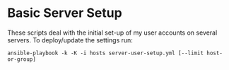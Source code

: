 Basic Server Setup
==================

These scripts deal with the initial set-up of my user accounts on several
servers. To deploy/update the settings run:

    ansible-playbook -k -K -i hosts server-user-setup.yml [--limit host-or-group]
